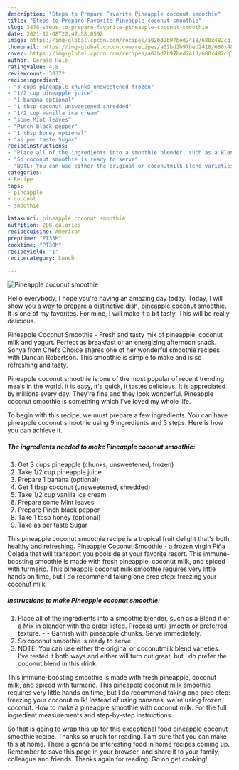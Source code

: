 ```yaml
---
description: "Steps to Prepare Favorite Pineapple coconut smoothie"
title: "Steps to Prepare Favorite Pineapple coconut smoothie"
slug: 3878-steps-to-prepare-favorite-pineapple-coconut-smoothie
date: 2021-12-08T22:47:58.059Z
image: https://img-global.cpcdn.com/recipes/a02bd2b97bed2418/680x482cq70/pineapple-coconut-smoothie-recipe-main-photo.jpg
thumbnail: https://img-global.cpcdn.com/recipes/a02bd2b97bed2418/680x482cq70/pineapple-coconut-smoothie-recipe-main-photo.jpg
cover: https://img-global.cpcdn.com/recipes/a02bd2b97bed2418/680x482cq70/pineapple-coconut-smoothie-recipe-main-photo.jpg
author: Gerald Hale
ratingvalue: 4.8
reviewcount: 30372
recipeingredient:
- "3 cups pineapple chunks unsweetened frozen"
- "1/2 cup pineapple juice"
- "1 banana optional"
- "1 tbsp coconut unsweetened shredded"
- "1/2 cup vanilla ice cream"
- "some Mint leaves"
- "Pinch black pepper"
- "1 tbsp honey optional"
- "as per taste Sugar"
recipeinstructions:
- "Place all of the ingredients into a smoothie blender, such as a Blend it or a Mix in blender with the order listed. Process until smooth or preferred texture.  Garnish with pineapple chunks. Serve immediately."
- "So coconut smoothie is ready to serve"
- "NOTE: You can use either the original or coconutmilk blend varieties. I’ve tested it both ways and either will turn out great, but I do prefer the coconut blend in this drink."
categories:
- Recipe
tags:
- pineapple
- coconut
- smoothie

katakunci: pineapple coconut smoothie 
nutrition: 286 calories
recipecuisine: American
preptime: "PT33M"
cooktime: "PT30M"
recipeyield: "1"
recipecategory: Lunch

---
```



![Pineapple coconut smoothie](https://img-global.cpcdn.com/recipes/a02bd2b97bed2418/680x482cq70/pineapple-coconut-smoothie-recipe-main-photo.jpg)

Hello everybody, I hope you're having an amazing day today. Today, I will show you a way to prepare a distinctive dish, pineapple coconut smoothie. It is one of my favorites. For mine, I will make it a bit tasty. This will be really delicious.

Pineapple Coconut Smoothie - Fresh and tasty mix of pineapple, coconut milk and yogurt. Perfect as breakfast or an energizing afternoon snack. Sonya from Chefs Choice shares one of her wonderful smoothie recipes with Duncan Robertson. This smoothie is simple to make and is so refreshing and tasty.

Pineapple coconut smoothie is one of the most popular of recent trending meals in the world. It is easy, it's quick, it tastes delicious. It is appreciated by millions every day. They're fine and they look wonderful. Pineapple coconut smoothie is something which I've loved my whole life.


To begin with this recipe, we must prepare a few ingredients. You can have pineapple coconut smoothie using 9 ingredients and 3 steps. Here is how you can achieve it.

<!--inarticleads1-->

##### The ingredients needed to make Pineapple coconut smoothie:

1. Get 3 cups pineapple (chunks, unsweetened, frozen)
1. Take 1/2 cup pineapple juice
1. Prepare 1 banana (optional)
1. Get 1 tbsp coconut (unsweetened, shredded)
1. Take 1/2 cup vanilla ice cream
1. Prepare some Mint leaves
1. Prepare Pinch black pepper
1. Take 1 tbsp honey (optional)
1. Take as per taste Sugar


This pineapple coconut smoothie recipe is a tropical fruit delight that&#39;s both healthy and refreshing. Pineapple Coconut Smoothie - a frozen virgin Piña Colada that will transport you poolside at your favorite resort. This immune-boosting smoothie is made with fresh pineapple, coconut milk, and spiced with turmeric. This pineapple coconut milk smoothie requires very little hands on time, but I do recommend taking one prep step: freezing your coconut milk! 

<!--inarticleads2-->

##### Instructions to make Pineapple coconut smoothie:

1. Place all of the ingredients into a smoothie blender, such as a Blend it or a Mix in blender with the order listed. Process until smooth or preferred texture. -  - Garnish with pineapple chunks. Serve immediately.
1. So coconut smoothie is ready to serve
1. NOTE: You can use either the original or coconutmilk blend varieties. I’ve tested it both ways and either will turn out great, but I do prefer the coconut blend in this drink.


This immune-boosting smoothie is made with fresh pineapple, coconut milk, and spiced with turmeric. This pineapple coconut milk smoothie requires very little hands on time, but I do recommend taking one prep step: freezing your coconut milk! Instead of using bananas, we&#39;re using frozen coconut. How to make a pineapple smoothie with coconut milk. For the full ingredient measurements and step-by-step instructions. 

So that is going to wrap this up for this exceptional food pineapple coconut smoothie recipe. Thanks so much for reading. I am sure that you can make this at home. There's gonna be interesting food in home recipes coming up. Remember to save this page in your browser, and share it to your family, colleague and friends. Thanks again for reading. Go on get cooking!
